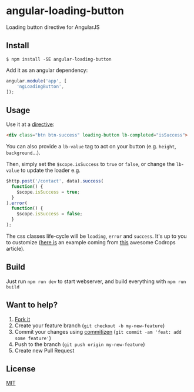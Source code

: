 # angular-loading-button

Loading button directive for AngularJS

## Install

`$ npm install -SE angular-loading-button`

Add it as an angular dependency:

```js
angular.module('app', [
    'ngLoadingButton',
]);
```

## Usage

Use it at a [directive](http://docs.angularjs.org/guide/directive):

```html
<div class="btn btn-success" loading-button lb-completed="isSuccess">
```

You can also provide a `lb-value` tag to act on your button (e.g. `height`, `background`...).

Then, simply set the `$scope.isSuccess` to `true` or `false`, or change the `lb-value` to update the loader e.g.

```javascript
$http.post('/contact', data).success(
  function() {
    $scope.isSuccess = true;
  }
).error(
  function() {
    $scope.isSuccess = false;
  }
);
```

The css classes life-cycle will be `loading`, `error` and `success`. It's up to you to customize ([here is](http://angular-loading-button.tiste.io) an example coming from [this](http://tympanus.net/Tutorials/CircularProgressButton/) awesome Codrops article).

## Build

Just run `npm run dev` to start webserver, and build everything with `npm run build`

## Want to help?

1. [Fork it](https://github.com/tiste/angular-query-builder/fork)
2. Create your feature branch (`git checkout -b my-new-feature`)
3. Commit your changes using [commitizen](https://github.com/commitizen/cz-cli) (`git commit -am 'feat: add some feature'`)
4. Push to the branch (`git push origin my-new-feature`)
5. Create new Pull Request

## License

[MIT](https://github.com/tiste/angular-query-builder/blob/master/LICENCE)

